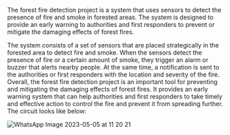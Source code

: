 The forest fire detection project is a system that uses sensors to detect the presence of fire and smoke in forested areas. The system is designed to provide an early warning to authorities and first responders to prevent or mitigate the damaging effects of forest fires.

The system consists of a set of sensors that are placed strategically in the forested area to detect fire and smoke. When the sensors detect the presence of fire or a certain amount of smoke, they trigger an alarm or buzzer that alerts nearby people. At the same time, a notification is sent to the authorities or first responders with the location and severity of the fire. Overall, the forest fire detection project is an important tool for preventing and mitigating the damaging effects of forest fires. It provides an early warning system that can help authorities and first responders to take timely and effective action to control the fire and prevent it from spreading further. The circuit looks like below:

![WhatsApp Image 2023-05-05 at 11 20 21](https://user-images.githubusercontent.com/95046125/236386299-c7cb3a32-6f23-4605-bbb7-d0070de39475.jpg)

